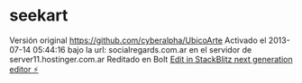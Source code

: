 # seekart

Versión original https://github.com/cyberalpha/UbicoArte
Activado el 2013-07-14 05:44:16 bajo la url: socialregards.com.ar en el servidor de server11.hostinger.com.ar
Reditado en Bolt 
[Edit in StackBlitz next generation editor ⚡️](https://stackblitz.com/~/github.com/cyberalpha/seekart)
